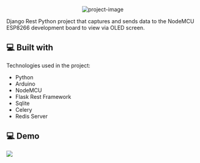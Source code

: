 <p align="center"><img src="https://socialify.git.ci/bi0punk/oled-quake-viewer/image?language=1&amp;name=1&amp;owner=1&amp;stargazers=1&amp;theme=Light" alt="project-image"></p>

<p id="description">Django Rest Python project that captures and sends data to the NodeMCU ESP8266 development board to view via OLED screen.</p>

  
  
<h2>💻 Built with</h2>

Technologies used in the project:

*   Python
*   Arduino
*   NodeMCU
*   Flask Rest Framework
*   Sqlite
*   Celery
*   Redis Server

<h2>💻 Demo</h2>

![](https://i.ibb.co/M50b64f/IMG-20240402-105409.jpg)
